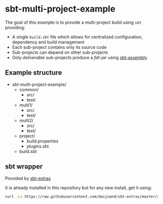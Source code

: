# sbt-multi-project-example

The goal of this example is to provide a multi-project build using `sbt` providing:
* A single `build.sbt` file which allows for centralized configuration, dependency and build management
* Each sub-project contains only its source code
* Sub-projects can depend on other sub-projects
* Only *deliverable* sub-projects produce a *fat-jar* using [sbt-assembly](https://github.com/sbt/sbt-assembly)

## Example structure
* sbt-multi-project-example/
    * common/
        * src/
        * test/
    * multi1/
        * src/
        * test/
    * multi2/
        * src/
        * test/
    * project/
        * build.properties
        * plugins.sbt
    * build.sbt

## sbt wrapper

Provided by [sbt-extras](https://github.com/dwijnand/sbt-extras)

It is already installed in this repository but for any new install, get it using:

```bash
curl -Ls https://raw.githubusercontent.com/dwijnand/sbt-extras/master/sbt > sbt.sh && chmod 0755 sbt.sh
```